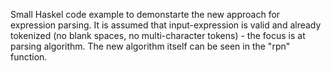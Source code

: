 Small Haskel code example to demonstarte the new approach for expression parsing. It is assumed that input-expression is valid and already tokenized (no blank spaces, no multi-character tokens) - the focus is at parsing algorithm. The new algorithm itself can be seen in the "rpn" function.
